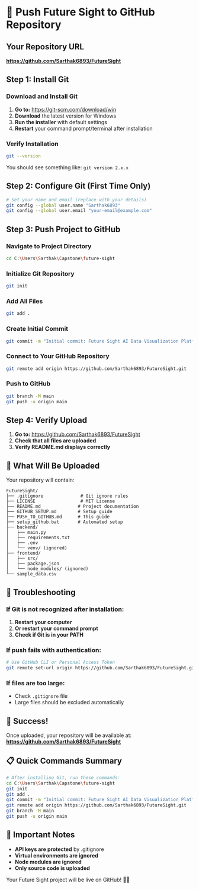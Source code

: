# 🚀 Push Future Sight to GitHub Repository

## Your Repository URL
**https://github.com/Sarthak6893/FutureSight**

## Step 1: Install Git

### Download and Install Git
1. **Go to:** https://git-scm.com/download/win
2. **Download** the latest version for Windows
3. **Run the installer** with default settings
4. **Restart** your command prompt/terminal after installation

### Verify Installation
```bash
git --version
```
You should see something like: `git version 2.x.x`

## Step 2: Configure Git (First Time Only)

```bash
# Set your name and email (replace with your details)
git config --global user.name "Sarthak6893"
git config --global user.email "your-email@example.com"
```

## Step 3: Push Project to GitHub

### Navigate to Project Directory
```bash
cd C:\Users\Sarthak\Capstone\future-sight
```

### Initialize Git Repository
```bash
git init
```

### Add All Files
```bash
git add .
```

### Create Initial Commit
```bash
git commit -m "Initial commit: Future Sight AI Data Visualization Platform"
```

### Connect to Your GitHub Repository
```bash
git remote add origin https://github.com/Sarthak6893/FutureSight.git
```

### Push to GitHub
```bash
git branch -M main
git push -u origin main
```

## Step 4: Verify Upload

1. **Go to:** https://github.com/Sarthak6893/FutureSight
2. **Check that all files are uploaded**
3. **Verify README.md displays correctly**

## 🎯 What Will Be Uploaded

Your repository will contain:
```
FutureSight/
├── .gitignore              # Git ignore rules
├── LICENSE                 # MIT License
├── README.md              # Project documentation
├── GITHUB_SETUP.md        # Setup guide
├── PUSH_TO_GITHUB.md      # This guide
├── setup_github.bat       # Automated setup
├── backend/
│   ├── main.py
│   ├── requirements.txt
│   ├── .env
│   └── venv/ (ignored)
├── frontend/
│   ├── src/
│   ├── package.json
│   └── node_modules/ (ignored)
└── sample_data.csv
```

## 🔧 Troubleshooting

### If Git is not recognized after installation:
1. **Restart your computer**
2. **Or restart your command prompt**
3. **Check if Git is in your PATH**

### If push fails with authentication:
```bash
# Use GitHub CLI or Personal Access Token
git remote set-url origin https://github.com/Sarthak6893/FutureSight.git
```

### If files are too large:
- Check `.gitignore` file
- Large files should be excluded automatically

## 🎉 Success!

Once uploaded, your repository will be available at:
**https://github.com/Sarthak6893/FutureSight**

## 📋 Quick Commands Summary

```bash
# After installing Git, run these commands:
cd C:\Users\Sarthak\Capstone\future-sight
git init
git add .
git commit -m "Initial commit: Future Sight AI Data Visualization Platform"
git remote add origin https://github.com/Sarthak6893/FutureSight.git
git branch -M main
git push -u origin main
```

## 🚨 Important Notes

- **API keys are protected** by .gitignore
- **Virtual environments are ignored**
- **Node modules are ignored**
- **Only source code is uploaded**

Your Future Sight project will be live on GitHub! 🔮✨

